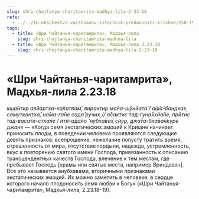 ```yaml
---
slug: shri-chajtanya-charitamrita-madhya-lila-2-23-18
refs:
  - ../../16-obschestvo-vaishnavov-istochnik-predannosti-krishne/250-1982-02-23-c2-vyskazyvaniya-vajshnavov-sleduet-ponimat-v-pravilnom-kontekste.md
tags:
  - title: «Шри Чайтанья-чаритамрита», Мадхья-лила
    slug: shri-chajtanya-charitamrita-madhya-lila
  - title: «Шри Чайтанья-чаритамрита», Мадхья-лила 2.23.18
    slug: shri-chajtanya-charitamrita-madhya-lila-2-23-18
---
```


# «Шри Чайтанья-чаритамрита», Мадхья-лила 2.23.18

*кш̣а̄нтир авйартха-ка̄латвам̇, вирактир ма̄на-ш́ӯнйата̄ / а̄ш́а̄-бандхах̣ самуткан̣т̣ха̄, на̄ма-га̄не сада̄ ручих̣ // а̄сактис тад-гун̣а̄кхйа̄не, прӣтис тад-васати-стхале / итй-а̄дайо ‘нубха̄ва̄х̣ сйур, джа̄та-бха̄ва̄н̇куре джане* — «Когда семя экстатических эмоций к Кришне начинает приносить плоды, в поведении человека проявляются следующие девять признаков: всепрощение, нежелание попусту тратить время, отрешенность от мира, отсутствие гордыни, надежда, устремленность, вкус к повторению святого имени Господа, привязанность к описанию трансцендентных качеств Господа, влечение к тем местам, где пребывает Господь [храмы или святые места, например Вриндаван]. Все это называется анубхавами, вторичными признаками экстатических эмоций. Их можно заметить в человеке, в сердце которого начало плодоносить семя любви к Богу» («Шри Чайтанья-чаритамрита», Мадхья-лила, 2.23.18–19).


